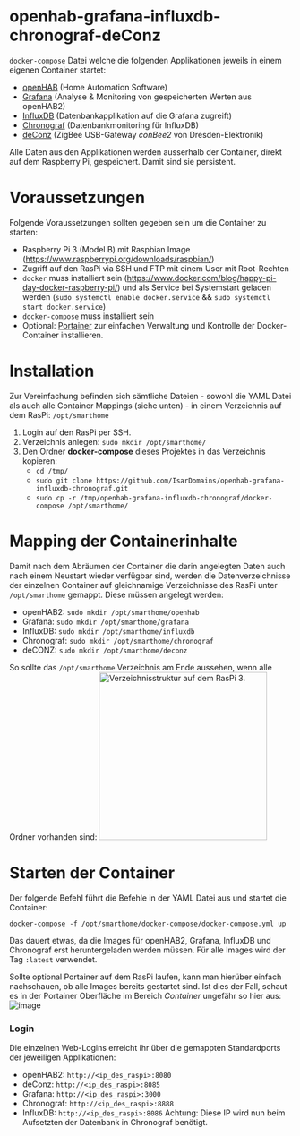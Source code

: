 # openhab-grafana-influxdb-chronograf-deConz
```docker-compose``` Datei welche die folgenden Applikationen jeweils in einem eigenen Container startet:
 - [openHAB](https://openhab.org) (Home Automation Software)
 - [Grafana](https://grafana.com) (Analyse & Monitoring von gespeicherten Werten aus openHAB2)
 - [InfluxDB](https://influxdata.com) (Datenbankapplikation auf die Grafana zugreift)
 - [Chronograf](https://influxdata.com/time-series-platform/chronograf/) (Datenbankmonitoring für InfluxDB)
 - [deConz](https://phoscon.de/de/conbee2) (ZigBee USB-Gateway *conBee2* von Dresden-Elektronik)
 
 Alle Daten aus den Applikationen werden ausserhalb der Container, direkt auf dem Raspberry Pi, gespeichert. Damit sind sie persistent.
 
# Voraussetzungen
Folgende Voraussetzungen sollten gegeben sein um die Container zu starten:
 - Raspberry Pi 3 (Model B) mit Raspbian Image (https://www.raspberrypi.org/downloads/raspbian/)
 - Zugriff auf den RasPi via SSH und FTP mit einem User mit Root-Rechten
 - ```docker``` muss installiert sein (https://www.docker.com/blog/happy-pi-day-docker-raspberry-pi/) und als Service bei Systemstart geladen werden (```sudo systemctl enable docker.service``` && ```sudo systemctl start docker.service```) 
 - ```docker-compose``` muss installiert sein
 - Optional: [Portainer](http://portainer.io/) zur einfachen Verwaltung und Kontrolle der Docker-Container installieren. 
 
# Installation
Zur Vereinfachung befinden sich sämtliche Dateien - sowohl die YAML Datei als auch alle Container Mappings (siehe unten) - in einem Verzeichnis auf dem RasPi: ```/opt/smarthome```
1) Login auf den RasPi per SSH.
2) Verzeichnis anlegen: ```sudo mkdir /opt/smarthome/```
3) Den Ordner **docker-compose** dieses Projektes in das Verzeichnis kopieren:
    - ```cd /tmp/```
    - ```sudo git clone https://github.com/IsarDomains/openhab-grafana-influxdb-chronograf.git``` 
    - ```sudo cp -r /tmp/openhab-grafana-influxdb-chronograf/docker-compose /opt/smarthome/```

# Mapping der Containerinhalte
Damit nach dem Abräumen der Container die darin angelegten Daten auch nach einem Neustart wieder verfügbar sind, werden die Datenverzeichnisse der einzelnen Container auf gleichnamige Verzeichnisse des RasPi unter ```/opt/smarthome``` gemappt. Diese müssen angelegt werden:
 - openHAB2: ```sudo mkdir /opt/smarthome/openhab```
 - Grafana: ```sudo mkdir /opt/smarthome/grafana```
 - InfluxDB: ```sudo mkdir /opt/smarthome/influxdb```
 - Chronograf: ```sudo mkdir /opt/smarthome/chronograf```
 - deCONZ: ```sudo mkdir /opt/smarthome/deconz```
  
So sollte das ```/opt/smarthome``` Verzeichnis am Ende aussehen, wenn alle Ordner vorhanden sind:
<img src="https://user-images.githubusercontent.com/35771024/72264484-1d312b80-361b-11ea-9b92-f7f53d46c69e.png" title="Verzeichnisstruktur auf dem RasPi 3." width="300" />

# Starten der Container
Der folgende Befehl führt die Befehle in der YAML Datei aus und startet die Container:

```docker-compose -f /opt/smarthome/docker-compose/docker-compose.yml up```

Das dauert etwas, da die Images für openHAB2, Grafana, InfluxDB und Chronograf erst heruntergeladen werden müssen. Für alle Images wird der Tag ```:latest``` verwendet.

Sollte optional Portainer auf dem RasPi laufen, kann man hierüber einfach nachschauen, ob alle Images bereits gestartet sind. Ist dies der Fall, schaut es in der Portainer Oberfläche im Bereich *Container* ungefähr so hier aus:
![image](https://user-images.githubusercontent.com/35771024/72262426-320bc000-3617-11ea-9bee-9cc2dafa0b8d.png)

### Login ###
Die einzelnen Web-Logins erreicht ihr über die gemappten Standardports der jeweiligen Applikationen:
 - openHAB2: ```http://<ip_des_raspi>:8080```
 - deConz: ```http://<ip_des_raspi>:8085```
 - Grafana: ```http://<ip_des_raspi>:3000```
 - Chronograf: ```http://<ip_des_raspi>:8888``` 
 - InfluxDB: ```http://<ip_des_raspi>:8086``` Achtung: Diese IP wird nun beim Aufsetzten der Datenbank in Chronograf benötigt.
